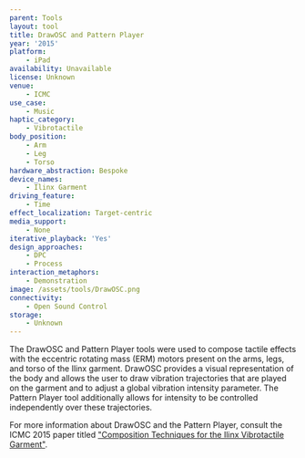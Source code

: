 ```yaml
---
parent: Tools
layout: tool
title: DrawOSC and Pattern Player
year: '2015'
platform:
    - iPad
availability: Unavailable
license: Unknown
venue:
    - ICMC
use_case:
    - Music
haptic_category:
    - Vibrotactile
body_position:
    - Arm
    - Leg
    - Torso
hardware_abstraction: Bespoke
device_names:
    - Ilinx Garment
driving_feature:
    - Time
effect_localization: Target-centric
media_support:
    - None
iterative_playback: 'Yes'
design_approaches:
    - DPC
    - Process
interaction_metaphors:
    - Demonstration
image: /assets/tools/DrawOSC.png
connectivity:
    - Open Sound Control
storage:
    - Unknown
---
```

The DrawOSC and Pattern Player tools were used to compose tactile effects with the eccentric rotating mass (ERM) motors present on the arms, legs, and torso of the Ilinx garment.
DrawOSC provides a visual representation of the body and allows the user to draw vibration trajectories that are played on the garment and to adjust a global vibration intensity parameter.
The Pattern Player tool additionally allows for intensity to be controlled independently over these trajectories.

For more information about DrawOSC and the Pattern Player, consult the ICMC 2015 paper titled ["Composition Techniques for the Ilinx Vibrotactile Garment"](http://citeseerx.ist.psu.edu/viewdoc/download?doi=10.1.1.702.2949&rep=rep1&type=pdf).
